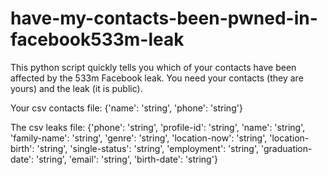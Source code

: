 # have-my-contacts-been-pwned-in-facebook533m-leak
This python script quickly tells you which of your contacts have been affected by the 533m Facebook leak. You need your contacts (they are yours) and the leak (it is public).

Your csv contacts file: {'name': 'string', 'phone': 'string'}

The csv leaks file:  {'phone': 'string', 'profile-id': 'string', 'name': 'string', 'family-name': 'string', 'genre': 'string',
                                        'location-now': 'string', 'location-birth': 'string', 'single-status': 'string', 'employment': 'string',
                                        'graduation-date': 'string', 'email': 'string', 'birth-date': 'string'}
